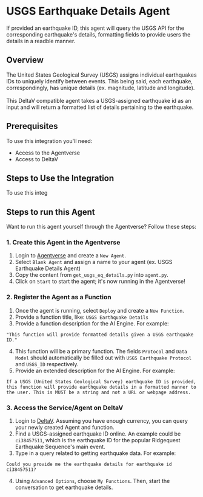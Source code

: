 # USGS Earthquake Details Agent
If provided an earthquake ID, this agent will query the USGS API for the corresponding earthquake's details, formatting fields to provide users the details in a readble manner.

## Overview

The United States Geological Survey (USGS) assigns individual earthquakes IDs to uniquely identify between events. This being said, each earthquake, correspondingly, has unique details (ex. magnitude, latitude and longitude).
<br><br>
This DeltaV compatible agent takes a USGS-assigned earthquake id as an input and will return a formatted list of details pertaining to the earthquake.

## Prerequisites

To use this integration you'll need:
- Access to the Agentverse
- Access to DeltaV

## Steps to Use the Integration
To use this integ

## Steps to run this Agent
Want to run this agent yourself through the Agentverse? Follow these steps:

### 1. Create this Agent in the **Agentverse**

1. Login to [Agentverse](https://agentverse.ai) and create a `New Agent`.
2. Select `Blank Agent` and assign a name to your agent (ex.
USGS Earthquake Details Agent)
3. Copy the content from `get_usgs_eq_details.py` into `agent.py`.
5. Click on `Start` to start the agent; it's now running in the Agentverse!

### 2. Register the Agent as a Function

1. Once the agent is running, select `Deploy` and create a `New Function`.
2. Provide a function title, like:
```USGS Earthquake Details```
3. Provide a function description for the AI Engine. For example:
```
"This function will provide formatted details given a USGS earthquake ID."
```
4. This function will be a primary function. The fields `Protocol` and `Data Model`
 should automatically be filled out with `USGS Earthquake Protocol` and `USGS_ID` respectively.
5. Provide an extended description for the AI Engine. For example:
```
If a USGS (United States Geological Survey) earthquake ID is provided, this function will provide earthquake details in a formatted manner to the user. This is MUST be a string and not a URL or webpage address.
```

### 3. Access the Service/Agent on DeltaV

1. Login to [DeltaV](https://deltav.agentverse.ai/home). Assuming you have enough currency, you can query your newly created Agent and function.
2. Find a USGS-assigned earthquake ID online. An example could be `ci38457511`, which is the earthquake ID for the popular Ridgequest Earthquake Sequence's main event.
3. Type in a query related to getting earthquake data. For example:
```
Could you provide me the earthquake details for earthquake id ci38457511?
```
4. Using `Advanced Options`, choose `My Functions`. Then, start the conversation to get earthquake details.
